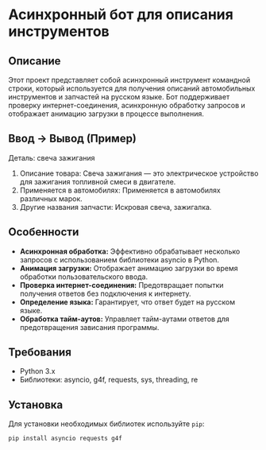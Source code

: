# Асинхронный бот для описания инструментов

## Описание

Этот проект представляет собой асинхронный инструмент командной строки, который используется для получения описаний автомобильных инструментов и запчастей на русском языке. Бот поддерживает проверку интернет-соединения, асинхронную обработку запросов и отображает анимацию загрузки в процессе выполнения.

## Ввод -> Вывод (Пример)

Деталь: свеча зажигания
1. Описание товара: Свеча зажигания — это электрическое устройство для зажигания топливной смеси в двигателе.
2. Применяется в автомобилях: Применяется в автомобилях различных марок.
3. Другие названия запчасти: Искровая свеча, зажигалка.

## Особенности

- **Асинхронная обработка:** Эффективно обрабатывает несколько запросов с использованием библиотеки asyncio в Python.
- **Анимация загрузки:** Отображает анимацию загрузки во время обработки пользовательского ввода.
- **Проверка интернет-соединения:** Предотвращает попытки получения ответов без подключения к интернету.
- **Определение языка:** Гарантирует, что ответ будет на русском языке.
- **Обработка тайм-аутов:** Управляет тайм-аутами ответов для предотвращения зависания программы.

## Требования

- Python 3.x
- Библиотеки: asyncio, g4f, requests, sys, threading, re

## Установка

Для установки необходимых библиотек используйте `pip`:

```bash
pip install asyncio requests g4f
